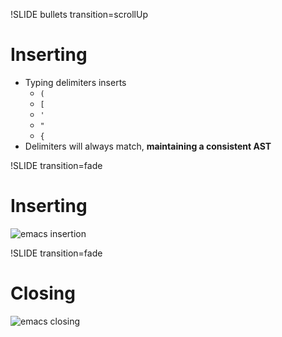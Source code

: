 !SLIDE bullets transition=scrollUp
# Inserting
- Typing delimiters inserts
  - `(`
  - `[`
  - `'`
  - `"`
  - `{`
- Delimiters will always match, **maintaining a consistent AST**

!SLIDE transition=fade
# Inserting
![emacs insertion](http://danmidwood.com/assets/animated-paredit/paredit-open.gif)

!SLIDE transition=fade
# Closing
![emacs closing](http://danmidwood.com/assets/animated-paredit/paredit-close.gif)
